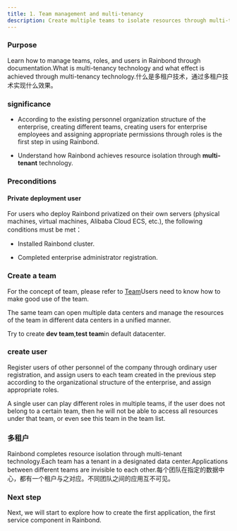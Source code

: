 ```yaml
---
title: 1. Team management and multi-tenancy
description: Create multiple teams to isolate resources through multi-tenancy technology
---
```


### Purpose

Learn how to manage teams, roles, and users in Rainbond through documentation.What is multi-tenancy technology and what effect is achieved through multi-tenancy technology.什么是多租户技术，通过多租户技术实现什么效果。

### significance

- According to the existing personnel organization structure of the enterprise, creating different teams, creating users for enterprise employees and assigning appropriate permissions through roles is the first step in using Rainbond.

- Understand how Rainbond achieves resource isolation through **multi-tenant** technology.

### Preconditions

#### Private deployment user

For users who deploy Rainbond privatized on their own servers (physical machines, virtual machines, Alibaba Cloud ECS, etc.), the following conditions must be met：

- Installed Rainbond cluster.

- Completed enterprise administrator registration.

### Create a team

For the concept of team, please refer to [Team](/docs/use-manual/get-start/concept/team/)Users need to know how to make good use of the team.

The same team can open multiple data centers and manage the resources of the team in different data centers in a unified manner.

Try to create **dev team**,**test team**in default datacenter.

### create user

Register users of other personnel of the company through ordinary user registration, and assign users to each team created in the previous step according to the organizational structure of the enterprise, and assign appropriate roles.

A single user can play different roles in multiple teams, if the user does not belong to a certain team, then he will not be able to access all resources under that team, or even see this team in the team list.

### 多租户

Rainbond completes resource isolation through multi-tenant technology.Each team has a tenant in a designated data center.Applications between different teams are invisible to each other.每个团队在指定的数据中心，都有一个租户与之对应。不同团队之间的应用互不可见。

### Next step

Next, we will start to explore how to create the first application, the first service component in Rainbond.
